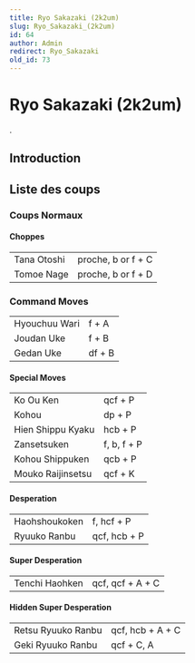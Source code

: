 ```yaml
---
title: Ryo Sakazaki (2k2um)
slug: Ryo_Sakazaki_(2k2um)
id: 64
author: Admin
redirect: Ryo_Sakazaki
old_id: 73
---
```


# Ryo Sakazaki (2k2um)

.

## Introduction

## Liste des coups

### Coups Normaux

#### Choppes

|             |                    |
|-------------|--------------------|
| Tana Otoshi | proche, b or f + C |
| Tomoe Nage  | proche, b or f + D |

### Command Moves

|               |        |
|---------------|--------|
| Hyouchuu Wari | f + A  |
| Joudan Uke    | f + B  |
| Gedan Uke     | df + B |

#### Special Moves

|                   |             |
|-------------------|-------------|
| Ko Ou Ken         | qcf + P     |
| Kohou             | dp + P      |
| Hien Shippu Kyaku | hcb + P     |
| Zansetsuken       | f, b, f + P |
| Kohou Shippuken   | qcb + P     |
| Mouko Raijinsetsu | qcf + K     |

#### Desperation

|               |              |
|---------------|--------------|
| Haohshoukoken | f, hcf + P   |
| Ryuuko Ranbu  | qcf, hcb + P |

#### Super Desperation

|                |                  |
|----------------|------------------|
| Tenchi Haohken | qcf, qcf + A + C |

#### Hidden Super Desperation

|                    |                  |
|--------------------|------------------|
| Retsu Ryuuko Ranbu | qcf, hcb + A + C |
| Geki Ryuuko Ranbu  | qcf + C, A       |
